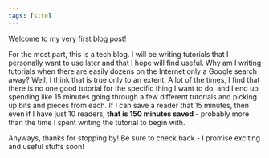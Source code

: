 ```yaml
---
tags: [site]
---
```

Welcome to my very first blog post!

For the most part, this is a tech blog. I will be writing tutorials that I personally want to use later and that I hope will find useful. Why am I writing tutorials when there are easily dozens on the Internet only a Google search away? Well, I think that is true only to an extent. A lot of the times, I find that there is no one good tutorial for the specific thing I want to do, and I end up spending like 15 minutes going through a few different tutorials and picking up bits and pieces from each. If I can save a reader that 15 minutes, then even if I have just 10 readers, **that is 150 minutes saved** - probably more than the time I spent writing the tutorial to begin with.

Anyways, thanks for stopping by! Be sure to check back - I promise exciting and useful stuffs soon!
